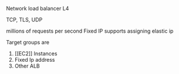 Network load balancer L4

TCP, TLS, UDP

millions of requests per second
Fixed IP
supports assigning elastic ip

Target groups are
1. [[EC2]] Instances
2. Fixed Ip address
3. Other ALB


